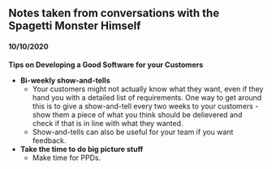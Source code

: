 ## Notes taken from conversations with the Spagetti Monster Himself

#### 10/10/2020
**Tips on Developing a Good Software for your Customers**
- **Bi-weekly show-and-tells**
  - Your customers might not actually know what they want, even if they hand you with a detailed list of requirements.
  One way to get around this is to give a show-and-tell every two weeks to your customers - show them a piece of what you think should be delievered and check if that is in line with what they wanted.
  - Show-and-tells can also be useful for your team if you want feedback.
- **Take the time to do big picture stuff**
  - Make time for PPDs.
